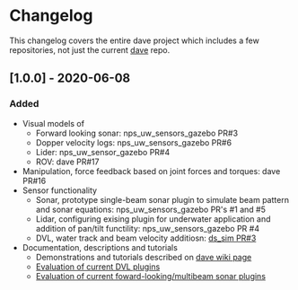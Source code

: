 # Changelog

This changelog covers the entire dave project which includes a few repositories, not just the current [dave](https://github.com/Field-Robotics-Lab/dave) repo.


## [1.0.0] - 2020-06-08

### Added

- Visual models of
  - Forward looking sonar: nps_uw_sensors_gazebo PR#3
  - Dopper velocity logs: nps_uw_sensors_gazebo PR#6
  - Lider: nps_uw_sensor_gazebo PR#4
  - ROV: dave PR#17
- Manipulation, force feedback based on joint forces and torques: dave PR#16
- Sensor functionality
  - Sonar, prototype single-beam sonar plugin to simulate beam pattern and sonar equations: nps_uw_sensors_gazebo PR's #1 and #5
  - Lidar, configuring exising plugin for underwater application and addition of pan/tilt functility: nps_uw_sensors_gazebo PR #4
  - DVL, water track and beam velocity additiosn: [ds_sim PR#3](https://bitbucket.org/whoidsl/ds_sim/pull-requests/3)
- Documentation, descriptions and tutorials
  - Demonstrations and tutorials described on [dave wiki page](https://github.com/Field-Robotics-Lab/dave/wiki)
  - [Evaluation of current DVL plugins ](https://github.com/Field-Robotics-Lab/dave/wiki/dvl_description)
  - [Evaluation of current foward-looking/multibeam sonar plugins](https://github.com/Field-Robotics-Lab/dave/wiki/dvl_description)

